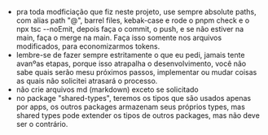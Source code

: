 - pra toda modficiação que fiz neste projeto, use sempre absolute paths, com alias path "@", barrel files, kebak-case e rode o pnpm check e o npx tsc --noEmit, depois faça o commit, o push, e se não estiver na main, faça o merge na main. Faça isso somente nos arquivos modificados, para economizarmos tokens.
- lembre-se de fazer sempre estritamente o que eu pedi, jamais tente avanºas etapas, porque isso atrapalha o desenvolvimento, você não sabe quais serão mesu próximos passos, implementar ou mudar coisas as quais não solicitei atrasará o processo.
- não crie arquivos md (markdown) exceto se solicitado
- no package "shared-types", teremos os tipos que são usados apenas por apps, os outros packages armazenam seus próprios types, mas shared types pode extender os tipos de outros packages, mas não deve ser o contrário.